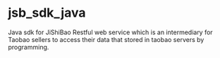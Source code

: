 # jsb_sdk_java
Java sdk for JiShiBao Restful web service which is an intermediary for Taobao sellers to access their data that stored in taobao servers by programming.
